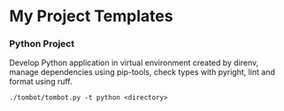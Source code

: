 # My Project Templates

### Python Project

Develop Python application in virtual environment created by direnv,
manage dependencies using pip-tools, check types with pyright, lint
and format using ruff.

    ./tombot/tombot.py -t python <directory>
